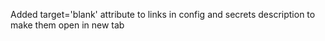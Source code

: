 Added target='blank' attribute to links in config and secrets description to make them open in new tab